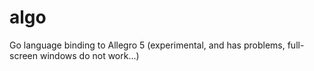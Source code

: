 algo
====

Go language binding to Allegro 5 (experimental, and has problems,
full-screen windows do not work...)